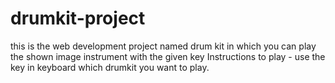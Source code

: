 # drumkit-project
this is the web development project named drum kit in which you can play the shown image instrument with the given key
Instructions to play -
use the key in keyboard which drumkit you want to play.
